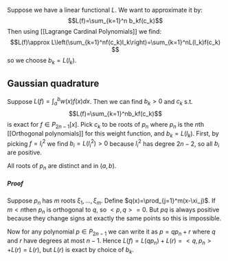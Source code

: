 Suppose we have a linear functional $L$. We want to approximate it by:
$$L(f)=\sum_{k=1}^n b_kf(c_k)$$
Then using [[Lagrange Cardinal Polynomials]] we find:
$$L(f)\approx L\left(\sum_{k=1}^nf(c_k)l_k\right)=\sum_{k=1}^nL(l_k)f(c_k) $$
so we choose $b_k=L(l_k)$.

## Gaussian quadrature
Suppose $L(f)=\int_a^bw(x)f(x)dx$. Then we can find $b_k>0$ and $c_k$ s.t. 
$$L(f)=\sum_{k=1}^nb_kf(c_k)$$
is exact for $f\in P_{2n-1}[x]$.
Pick $c_k$ to be roots of $p_n$ where $p_n$ is the $n$th [[Orthogonal polynomials]] for this weight function, and $b_k=L(l_k)$.
First, by picking $f=l_i^2$ we find $b_i=L(l_i^2)>0$ because $l_i^2$ has degree $2n-2$, so all $b_i$ are positive.

All roots of $p_n$ are distinct and in $(a,b)$.
##### Proof 
Suppose $p_n$ has $m$ roots $\xi_1,\dots,\xi_m$. Define $q(x)=\prod_{j=1}^m(x-\xi_j)$. If $m<n$then $p_n$ is orthogonal to $q$, so $<p,q> =0$. But $pq$ is always positive because they change signs at exactly the same points so this is impossible. 

Now for any polynomial $p\in P_{2n-1}$ we can write it as $p=qp_n+r$ where $q$
and $r$ have degrees at most $n-1$. 
Hence $L(f)=L(qp_n)+L(r)=<q,p_n>+L(r)=L(r)$, but $L(r)$ is exact by choice of $b_k$. 

